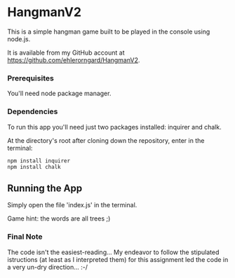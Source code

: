 # HangmanV2

This is a simple hangman game built to be played in the console using node.js.  


It is available from my GitHub account at https://github.com/ehlerorngard/HangmanV2.  


### Prerequisites

You'll need node package manager. 


### Dependencies

To run this app you'll need just two packages installed:  inquirer and chalk.  

At the directory's root after cloning down the repository, enter in the terminal:

```
npm install inquirer
npm install chalk
```


## Running the App

Simply open the file 'index.js' in the terminal.  

Game hint:  the words are all trees ;)  

### Final Note

The code isn't the easiest-reading...  My endeavor to follow the stipulated istructions (at least as I interpreted them) for this assignment led the code in a very un-dry direction... :-/